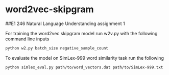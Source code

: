 # word2vec-skipgram
##E1 246 Natural Language Understanding
assignment 1


For training the word2vec skipgram model run w2v.py with the following command line inputs
</br>
```bash
python w2.py batch_size negative_sample_count
```
To evaluate the model on SimLex-999 word similarity task run the following</br>

```bash
python simlex_eval.py path/to/word_vectors.dat path/to/SimLex-999.txt
